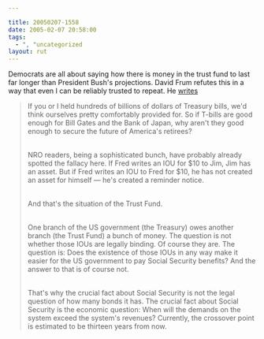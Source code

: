 ```yaml
---

title: 20050207-1558
date: 2005-02-07 20:58:00
tags:
  - ", "uncategorized
layout: rut
---
```


Democrats are all about saying how there is money
in the trust fund to last far longer than President
Bush's projections.  David Frum refutes this in a way
that even I can be reliably trusted to repeat.  He <a href="http://www.nationalreview.com/frum/diary020605.asp#055438">writes</a><br  />

<blockquote>If you or I held hundreds of billions of dollars of
Treasury bills, we'd think ourselves pretty comfortably provided for.
So if T-bills are good enough for Bill Gates and the Bank of Japan,
why aren't they good enough to secure the future of America's
retirees?<br  /><br  />

NRO readers, being a sophisticated bunch, have probably already
spotted the fallacy here.  If Fred writes an IOU for $10 to Jim,
Jim has an asset.  But if Fred writes an IOU to Fred for $10,
he has not created an asset for himself &#x2014; he's created a
reminder notice.<br  /><br  />

And that's the situation of the Trust Fund.<br  /><br  />

One branch of the US government (the Treasury) owes another branch
(the Trust Fund) a bunch of money.  The question is not whether
those IOUs are legally binding.  Of course they are.  The question
is: Does the existence of those IOUs in any way make it easier for
the US government to pay Social Security benefits?  And the answer
to that is of course not.<br  /><br  />

That's why the crucial fact about Social Security is not the legal
question of how many bonds it has.  The crucial fact about Social
Security is the economic question: When will the demands on the
system exceed the system's revenues?  Currently, the crossover
point is estimated to be thirteen years from now.</blockquote><br  />

